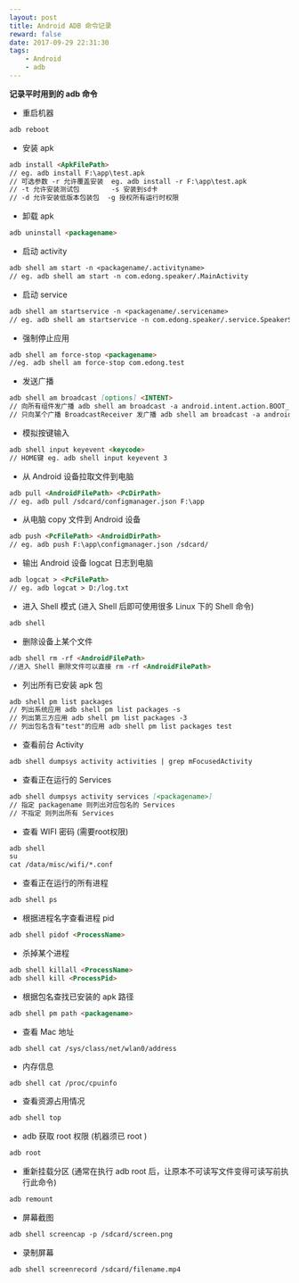 ```yaml
---
layout: post
title: Android ADB 命令记录
reward: false
date: 2017-09-29 22:31:30
tags: 
	- Android
	- adb
---
```


**记录平时用到的 adb 命令**

* 重启机器

```markdown
adb reboot
```

* 安装 apk

```markdown
adb install <ApkFilePath>
// eg. adb install F:\app\test.apk
// 可选参数 -r 允许覆盖安装  eg. adb install -r F:\app\test.apk
// -t 允许安装测试包        -s 安装到sd卡   
// -d 允许安装低版本包装包  -g 授权所有运行时权限    
```

* 卸载 apk

```markdown
adb uninstall <packagename>
```

<!-- more -->
* 启动 activity

```markdown
adb shell am start -n <packagename/.activityname>
// eg. adb shell am start -n com.edong.speaker/.MainActivity
```

* 启动 service

```markdown
adb shell am startservice -n <packagename/.servicename>
// eg. adb shell am startservice -n com.edong.speaker/.service.SpeakerService
```

* 强制停止应用

```markdown
adb shell am force-stop <packagename>
//eg. adb shell am force-stop com.edong.test
```

* 发送广播

```markdown
adb shell am broadcast [options] <INTENT>
// 向所有组件发广播 adb shell am broadcast -a android.intent.action.BOOT_COMPLETED
// 只向某个广播 BroadcastReceiver 发广播 adb shell am broadcast -a android.intent.action.BOOT_COMPLETED -n com.edong.test/.BootCompletedReceiver
```

* 模拟按键输入

```markdown
adb shell input keyevent <keycode> 
// HOME键 eg. adb shell input keyevent 3
```

* 从 Android 设备拉取文件到电脑

```markdown
adb pull <AndroidFilePath> <PcDirPath>
// eg. adb pull /sdcard/configmanager.json F:\app
```

* 从电脑 copy 文件到 Android 设备

```markdown
adb push <PcFilePath> <AndroidDirPath>
// eg. adb push F:\app\configmanager.json /sdcard/
```

* 输出 Android 设备 logcat  日志到电脑

```markdown
adb logcat > <PcFilePath>
// eg. adb logcat > D:/log.txt
```

* 进入 Shell 模式  (进入 Shell 后即可使用很多 Linux 下的 Shell 命令)

```markdown
adb shell
```

* 删除设备上某个文件

```markdown
adb shell rm -rf <AndroidFilePath>
//进入 Shell 删除文件可以直接 rm -rf <AndroidFilePath>
```

* 列出所有已安装 apk 包

```markdown
adb shell pm list packages
// 列出系统应用 adb shell pm list packages -s
// 列出第三方应用 adb shell pm list packages -3
// 列出包名含有"test"的应用 adb shell pm list packages test
```

* 查看前台 Activity

```markdown
adb shell dumpsys activity activities | grep mFocusedActivity
```

* 查看正在运行的 Services

```markdown
adb shell dumpsys activity services [<packagename>]
// 指定 packagename 则列出对应包名的 Services
// 不指定 则列出所有 Services
```

* 查看 WIFI 密码 (需要root权限)

```markdown
adb shell
su
cat /data/misc/wifi/*.conf
```

* 查看正在运行的所有进程

```markdown
adb shell ps
```

* 根据进程名字查看进程 pid

```markdown
adb shell pidof <ProcessName>
```

* 杀掉某个进程

```markdown
adb shell killall <ProcessName>
adb shell kill <ProcessPid>
```

* 根据包名查找已安装的 apk 路径

```markdown
adb shell pm path <packagename>
```

* 查看 Mac 地址

```
adb shell cat /sys/class/net/wlan0/address
```

* 内存信息

```markdown
adb shell cat /proc/cpuinfo
```

* 查看资源占用情况

```markdown
adb shell top
```

* adb 获取 root 权限 (机器须已 root )

```markdown
adb root
```

* 重新挂载分区 (通常在执行 adb root 后，让原本不可读写文件变得可读写前执行此命令)

```markdown
adb remount
```


* 屏幕截图

```markdown
adb shell screencap -p /sdcard/screen.png
```

* 录制屏幕

```markdown
adb shell screenrecord /sdcard/filename.mp4
```

